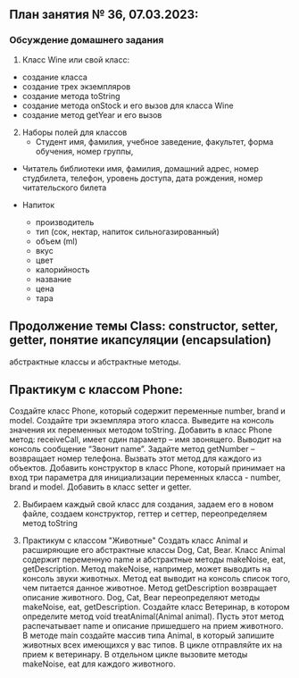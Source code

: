 ## План занятия № 36, 07.03.2023:

### Обсуждение домашнего задания
1. Класс Wine или свой класс:
- создание класса
- создание трех экземпляров
- создание метода toString
- создание метода onStock и его вызов для класса Wine
- создание метод getYear и его вызов

2. Наборы полей для классов 
   - Студент
   имя, фамилия, учебное заведение, факультет, форма обучения, номер группы,

- Читатель библиотеки
  имя, фамилия, домашний адрес, номер студбилета, телефон, уровень доступа, дата рождения, 
номер читательского билета

- Напиток
  - производитель
  - тип (сок, нектар, напиток сильногазированный)
  - объем (ml)
  - вкус
  - цвет
  - калорийность
  - название
  - цена
  - тара
  

## Продолжение темы Class: constructor, setter, getter, понятие икапсуляции (encapsulation)
абстрактные классы и абстрактные методы.


## Практикум с классом Phone:
   Создайте класс Phone, который содержит переменные number, brand и model.
   Создайте три экземпляра этого класса.
   Выведите на консоль значения их переменных методом toString.
   Добавить в класс Phone метод: receiveCall, имеет один параметр – имя звонящего.
   Выводит на консоль сообщение “Звонит name”.
   Задайте метод getNumber – возвращает номер телефона.
   Вызвать этот метод для каждого из объектов.
   Добавить конструктор в класс Phone, который принимает на вход три параметра
   для инициализации переменных класса - number, brand и model.
   Добавить в класс setter и getter.

2. Выбираем каждый свой класс для создания, задаем его в новом файле, создаем конструктор, геттер и сеттер,
   переопределяем метод toString

3. Практикум с классом "Животные"
Создать класс Animal и расширяющие его абстрактные классы Dog, Cat, Bear.
Класс Animal содержит переменную name и абстрактные методы makeNoise, eat, getDescription. 
Метод makeNoise, например, может выводить на консоль звуки животных. Метод  eat выводит 
на консоль список того, чем питается данное животное. 
Метод getDescription возвращает описание животного.
Dog, Cat, Bear переопределяют методы makeNoise, eat, getDescription.
Создайте класс Ветеринар, в котором определите метод void treatAnimal(Animal animal). 
Пусть этот метод распечатывает name и описание пришедшего на прием животного.
В методе main создайте массив типа Animal, в который запишите животных всех имеющихся у вас типов. 
В цикле отправляйте их на прием к ветеринару. 
В отдельном цикле вызовите методы  makeNoise, eat для каждого животного.



